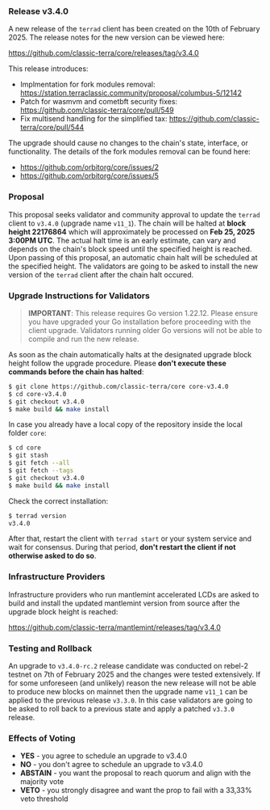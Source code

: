 ### Release v3.4.0

A new release of the `terrad` client has been created on the 10th of February 2025. The release notes for the new version can be viewed here:

https://github.com/classic-terra/core/releases/tag/v3.4.0

This release introduces:
- Implmentation for fork modules removal: https://station.terraclassic.community/proposal/columbus-5/12142
- Patch for wasmvm and cometbft security fixes: https://github.com/classic-terra/core/pull/549
- Fix multisend handling for the simplified tax: https://github.com/classic-terra/core/pull/544
 
The upgrade should cause no changes to the chain's state, interface, or functionality. The details of the fork modules removal can be found here:
-  https://github.com/orbitorg/core/issues/2
-  https://github.com/orbitorg/core/issues/5

### Proposal

This proposal seeks validator and community approval to update the `terrad` client to `v3.4.0` (upgrade name `v11_1`). The chain will be halted at **block height 22176864**  which will approximately be processed on **Feb 25, 2025 3:00PM UTC**. The actual halt time is an early estimate, can vary and depends on the chain's block speed until the specified height is reached. Upon passing of this proposal, an automatic chain halt will be scheduled at the specified height. The validators are going to be asked to install the new version of the `terrad` client after the chain halt occured.

### Upgrade Instructions for Validators

> **IMPORTANT**: This release requires Go version 1.22.12. Please ensure you have upgraded your Go installation before proceeding with the client upgrade. Validators running older Go versions will not be able to compile and run the new release.

As soon as the chain automatically halts at the designated upgrade block height follow the upgrade procedure. Please **don't execute these commands before the chain has halted**:

```bash
$ git clone https://github.com/classic-terra/core core-v3.4.0
$ cd core-v3.4.0
$ git checkout v3.4.0
$ make build && make install 
```

In case you already have a local copy of the repository inside the local folder `core`:

```bash
$ cd core
$ git stash
$ git fetch --all
$ git fetch --tags
$ git checkout v3.4.0
$ make build && make install
```

Check the correct installation:

```bash
$ terrad version
v3.4.0
```

After that, restart the client with `terrad start` or your system service and wait for consensus. During that period, **don't restart the client if not otherwise asked to do so**.

### Infrastructure Providers

Infrastructure providers who run mantlemint accelerated LCDs are asked to build and install the updated mantlemint version from source after the upgrade block height is reached:

https://github.com/classic-terra/mantlemint/releases/tag/v3.4.0

### Testing and Rollback

An upgrade to `v3.4.0-rc.2` release candidate was conducted on rebel-2 testnet on 7th of February 2025 and the changes were tested extensively. If for some unforeseen (and unlikely) reason the new release will not be able to produce new blocks on mainnet then the upgrade name `v11_1` can be applied to the previous release `v3.3.0`. In this case validators are going to be asked to roll back to a previous state and apply a patched `v3.3.0` release.

### Effects of Voting

- **YES** - you agree to schedule an upgrade to v3.4.0
- **NO** - you don't agree to schedule an upgrade to v3.4.0
- **ABSTAIN** - you want the proposal to reach quorum and align with the majority vote
- **VETO** - you strongly disagree and want the prop to fail with a 33,33% veto threshold
